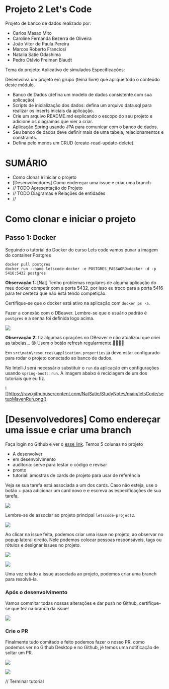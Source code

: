# Projeto 2 Let's Code

Projeto de banco de dados realizado por:

- Carlos Masao Mito
- Caroline Fernanda Bezerra de Oliveira
- João Vitor de Paula Pereira
- Marcos Roberto Franciosi
- Natalia Satie Odashima
- Pedro Otávio Freiman Blaudt

Tema do projeto: Aplicativo de simulados
Especificações:

Desenvolva um projeto em grupo (tema livre) que aplique todo o conteúdo deste módulo.

- Banco de Dados (defina um modelo de dados consistente com sua aplicação)
- Scripts de inicialização dos dados: defina um arquivo data.sql para realizar os inserts iniciais da aplicação.
- Crie um arquivo README.md explicando o escopo do seu projeto e adicione os diagramas que vier a criar.
- Aplicação Spring usando JPA para comunicar com o banco de dados.
- Seu banco de dados deve definir mais de uma tabela, relacionamentos e constraints.
- Defina pelo menos um CRUD (create-read-update-delete).

# SUMÁRIO

- Como clonar e iniciar o projeto
- [Desenvolvedores] Como endereçar uma issue e criar uma branch
- // TODO Apresentação do Projeto
- // TODO Diagramas e Relações de entidades
- // 

# Como clonar e iniciar o projeto

## Passo 1: Docker

Seguindo o tutorial do Docker do curso Lets code vamos puxar a imagem do container Postgres

```
docker pull postgres
docker run --name letscode-docker -e POSTGRES_PASSWORD=docker -d -p 5416:5432 postgres
```

**Observação 1:** [Nat] Tenho problemas regulares de alguma aplicação do meu docker competir com a porta 5432, por isso eu troco para a porta 5416 para ter certeza que não está tendo competição.

Certifique-se que o docker está ativo na aplicação com `docker ps -a`.

Fazer a conexão com o DBeaver. Lembre-se que o usuário padrão é `postgres` e a senha foi definida logo acima.

![](https://raw.githubusercontent.com/NatSatie/letscode-projeto2/main/img/dbeaver_oyovI9pG5u.png)

**Observação 2:** fiz algumas oprações no DBeaver e não atualizou que criei as tabelas... 😢 Usem o botão refresh regularmente.🔄🔄🔄🔄

Em `src\main\resources\application.properties` já deve estar configurado para rodar o projeto conectado ao banco de dados.

No IntelliJ será necessário substituir o `run` da aplicação em configurações usando `spring-boot::run`. A imagem abaixo é reciclagem de um dos tutoriais que eu fiz.

![]https://raw.githubusercontent.com/NatSatie/StudyNotes/main/letsCode/setupMavenRun.png()
 
# [Desenvolvedores] Como endereçar uma issue e criar uma branch

Faça login no Github e ver o [esse link](https://github.com/NatSatie/letscode-projeto2/projects/1). Temos 5 colunas no projeto

- A desenvolver
- em desenvolvimento
- auditoria: serve para testar o código e revisar
- pronto
- tutorial: amostras de cards de projeto para usar de referência

Veja se sua tarefa está associada a um dos cards. Caso não esteja, use o botão + para adicionar um card novo e e escreva as especificações de sua tarefa.

![](https://raw.githubusercontent.com/NatSatie/letscode-projeto2/main/img/passo1.gif)

Lembre-se de associar ao projeto principal `letscode-project2`.

![](https://raw.githubusercontent.com/NatSatie/letscode-projeto2/main/img/passo2.gif)

Ao clicar na issue feita, podemos criar uma issue no projeto, ao observar no popup lateral direito. Nele podemos colocar pessoas responsáveis, tags ou rótulos e designar issues no projeto.

![](https://raw.githubusercontent.com/NatSatie/letscode-projeto2/main/img/passo3.gif)

![](https://raw.githubusercontent.com/NatSatie/letscode-projeto2/main/img/passo4.gif)

Uma vez criado a issue associada ao projeto, podemos criar uma branch para resolvê-la.

### Após o desenvolvimento

Vamos commitar todas nossas alterações e dar push no Github, certifique-se que fez na branch da issue!

![](https://raw.githubusercontent.com/NatSatie/letscode-projeto2/main/img/passo5.gif)

### Crie o PR

Finalmente tudo comitado e feito podemos fazer o nosso PR. como podemos ver no Github Desktop e no Github, jé temos uma notificação de soltar um PR.

![](https://raw.githubusercontent.com/NatSatie/letscode-projeto2/main/img/passo6.png)

![](https://raw.githubusercontent.com/NatSatie/letscode-projeto2/main/img/passo7.png)


// Terminar tutorial
